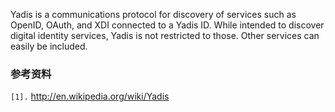 Yadis is a communications protocol for discovery of services such as OpenID, OAuth, and XDI connected to a Yadis ID. While intended to discover digital identity services, Yadis is not restricted to those. Other services can easily be included.


### 参考资料 ###
`[1].` http://en.wikipedia.org/wiki/Yadis<br>
